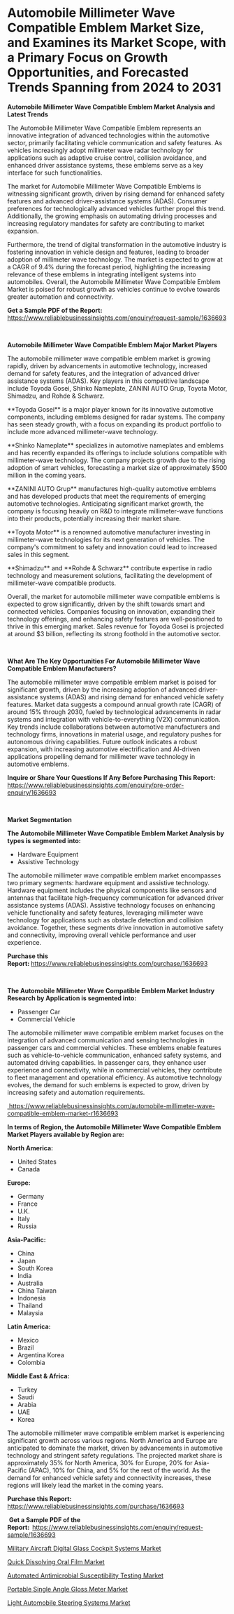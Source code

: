 <p><h1>Automobile Millimeter Wave Compatible Emblem Market Size, and Examines its Market Scope, with a Primary Focus on Growth Opportunities, and Forecasted Trends Spanning from 2024 to 2031</h1></p><p><strong>Automobile Millimeter Wave Compatible Emblem Market Analysis and Latest Trends</strong></p>
<p><p>The Automobile Millimeter Wave Compatible Emblem represents an innovative integration of advanced technologies within the automotive sector, primarily facilitating vehicle communication and safety features. As vehicles increasingly adopt millimeter wave radar technology for applications such as adaptive cruise control, collision avoidance, and enhanced driver assistance systems, these emblems serve as a key interface for such functionalities.</p><p>The market for Automobile Millimeter Wave Compatible Emblems is witnessing significant growth, driven by rising demand for enhanced safety features and advanced driver-assistance systems (ADAS). Consumer preferences for technologically advanced vehicles further propel this trend. Additionally, the growing emphasis on automating driving processes and increasing regulatory mandates for safety are contributing to market expansion.</p><p>Furthermore, the trend of digital transformation in the automotive industry is fostering innovation in vehicle design and features, leading to broader adoption of millimeter wave technology. The market is expected to grow at a CAGR of 9.4% during the forecast period, highlighting the increasing relevance of these emblems in integrating intelligent systems into automobiles. Overall, the Automobile Millimeter Wave Compatible Emblem Market is poised for robust growth as vehicles continue to evolve towards greater automation and connectivity.</p></p>
<p><strong>Get a Sample PDF of the Report:&nbsp;</strong> <a href="https://www.reliablebusinessinsights.com/enquiry/request-sample/1636693?utm_campaign=1877&utm_medium=2&utm_source=Github&utm_content=ia&utm_term=07122024&utm_id=automobile-millimeter-wave-compatible-emblem">https://www.reliablebusinessinsights.com/enquiry/request-sample/1636693</a></p>
<p>&nbsp;</p>
<p><strong>Automobile Millimeter Wave Compatible Emblem Major Market Players</strong></p>
<p><p>The automobile millimeter wave compatible emblem market is growing rapidly, driven by advancements in automotive technology, increased demand for safety features, and the integration of advanced driver assistance systems (ADAS). Key players in this competitive landscape include Toyoda Gosei, Shinko Nameplate, ZANINI AUTO Grup, Toyota Motor, Shimadzu, and Rohde & Schwarz.</p><p>**Toyoda Gosei** is a major player known for its innovative automotive components, including emblems designed for radar systems. The company has seen steady growth, with a focus on expanding its product portfolio to include more advanced millimeter-wave technology.</p><p>**Shinko Nameplate** specializes in automotive nameplates and emblems and has recently expanded its offerings to include solutions compatible with millimeter-wave technology. The company projects growth due to the rising adoption of smart vehicles, forecasting a market size of approximately $500 million in the coming years.</p><p>**ZANINI AUTO Grup** manufactures high-quality automotive emblems and has developed products that meet the requirements of emerging automotive technologies. Anticipating significant market growth, the company is focusing heavily on R&D to integrate millimeter-wave functions into their products, potentially increasing their market share.</p><p>**Toyota Motor** is a renowned automotive manufacturer investing in millimeter-wave technologies for its next generation of vehicles. The company's commitment to safety and innovation could lead to increased sales in this segment.</p><p>**Shimadzu** and **Rohde & Schwarz** contribute expertise in radio technology and measurement solutions, facilitating the development of millimeter-wave compatible products.</p><p>Overall, the market for automobile millimeter wave compatible emblems is expected to grow significantly, driven by the shift towards smart and connected vehicles. Companies focusing on innovation, expanding their technology offerings, and enhancing safety features are well-positioned to thrive in this emerging market. Sales revenue for Toyoda Gosei is projected at around $3 billion, reflecting its strong foothold in the automotive sector.</p></p>
<p>&nbsp;</p>
<p><strong>What Are The Key Opportunities For Automobile Millimeter Wave Compatible Emblem Manufacturers?</strong></p>
<p><p>The automobile millimeter wave compatible emblem market is poised for significant growth, driven by the increasing adoption of advanced driver-assistance systems (ADAS) and rising demand for enhanced vehicle safety features. Market data suggests a compound annual growth rate (CAGR) of around 15% through 2030, fueled by technological advancements in radar systems and integration with vehicle-to-everything (V2X) communication. Key trends include collaborations between automotive manufacturers and technology firms, innovations in material usage, and regulatory pushes for autonomous driving capabilities. Future outlook indicates a robust expansion, with increasing automotive electrification and AI-driven applications propelling demand for millimeter wave technology in automotive emblems.</p></p>
<p><strong>Inquire or Share Your Questions If Any Before Purchasing This Report:</strong> <a href="https://www.reliablebusinessinsights.com/enquiry/pre-order-enquiry/1636693?utm_campaign=1877&utm_medium=2&utm_source=Github&utm_content=ia&utm_term=07122024&utm_id=automobile-millimeter-wave-compatible-emblem">https://www.reliablebusinessinsights.com/enquiry/pre-order-enquiry/1636693</a></p>
<p>&nbsp;</p>
<p><strong>Market Segmentation</strong></p>
<p><strong>The Automobile Millimeter Wave Compatible Emblem Market Analysis by types is segmented into:</strong></p>
<p><ul><li>Hardware Equipment</li><li>Assistive Technology</li></ul></p>
<p><p>The automobile millimeter wave compatible emblem market encompasses two primary segments: hardware equipment and assistive technology. Hardware equipment includes the physical components like sensors and antennas that facilitate high-frequency communication for advanced driver assistance systems (ADAS). Assistive technology focuses on enhancing vehicle functionality and safety features, leveraging millimeter wave technology for applications such as obstacle detection and collision avoidance. Together, these segments drive innovation in automotive safety and connectivity, improving overall vehicle performance and user experience.</p></p>
<p><strong>Purchase this Report:&nbsp;</strong><a href="https://www.reliablebusinessinsights.com/purchase/1636693?utm_campaign=1877&utm_medium=2&utm_source=Github&utm_content=ia&utm_term=07122024&utm_id=automobile-millimeter-wave-compatible-emblem">https://www.reliablebusinessinsights.com/purchase/1636693</a></p>
<p>&nbsp;</p>
<p><strong>The Automobile Millimeter Wave Compatible Emblem Market Industry Research by Application is segmented into:</strong></p>
<p><ul><li>Passenger Car</li><li>Commercial Vehicle</li></ul></p>
<p><p>The automobile millimeter wave compatible emblem market focuses on the integration of advanced communication and sensing technologies in passenger cars and commercial vehicles. These emblems enable features such as vehicle-to-vehicle communication, enhanced safety systems, and automated driving capabilities. In passenger cars, they enhance user experience and connectivity, while in commercial vehicles, they contribute to fleet management and operational efficiency. As automotive technology evolves, the demand for such emblems is expected to grow, driven by increasing safety and automation requirements.</p></p>
<p><a href="https://www.reliablebusinessinsights.com/automobile-millimeter-wave-compatible-emblem-market-r1636693?utm_campaign=1877&utm_medium=2&utm_source=Github&utm_content=ia&utm_term=07122024&utm_id=automobile-millimeter-wave-compatible-emblem">&nbsp;https://www.reliablebusinessinsights.com/automobile-millimeter-wave-compatible-emblem-market-r1636693</a></p>
<p><strong>In terms of Region, the Automobile Millimeter Wave Compatible Emblem Market Players available by Region are:</strong></p>
<p>
    <p> <strong> North America: </strong>
        <ul>
            <li>United States</li>
            <li>Canada</li>
        </ul>
        </p> 
    <p> <strong> Europe: </strong>
        <ul>
            <li>Germany</li>
            <li>France</li>
            <li>U.K.</li>
            <li>Italy</li>
            <li>Russia</li>
        </ul>
        </p> 
    <p> <strong> Asia-Pacific: </strong>
        <ul>
            <li>China</li>
            <li>Japan</li>
            <li>South Korea</li>
            <li>India</li>
            <li>Australia</li>
            <li>China Taiwan</li>
            <li>Indonesia</li>
            <li>Thailand</li>
            <li>Malaysia</li>
        </ul>
        </p> 
    <p> <strong> Latin America: </strong>
        <ul>
            <li>Mexico</li>
            <li>Brazil</li>
            <li>Argentina Korea</li>
            <li>Colombia</li>
        </ul>
        </p> 
    <p> <strong> Middle East & Africa: </strong>
        <ul>
            <li>Turkey</li>
            <li>Saudi</li>
            <li>Arabia</li>
            <li>UAE</li>
            <li>Korea</li>
        </ul>
    </p>
    </p>
<p><p>The automobile millimeter wave compatible emblem market is experiencing significant growth across various regions. North America and Europe are anticipated to dominate the market, driven by advancements in automotive technology and stringent safety regulations. The projected market share is approximately 35% for North America, 30% for Europe, 20% for Asia-Pacific (APAC), 10% for China, and 5% for the rest of the world. As the demand for enhanced vehicle safety and connectivity increases, these regions will likely lead the market in the coming years.</p></p>
<p><strong>Purchase this Report: </strong><a href="https://www.reliablebusinessinsights.com/purchase/1636693?utm_campaign=1877&utm_medium=2&utm_source=Github&utm_content=ia&utm_term=07122024&utm_id=automobile-millimeter-wave-compatible-emblem">https://www.reliablebusinessinsights.com/purchase/1636693</a></p>
<p>&nbsp;<strong>Get a Sample PDF of the Report:&nbsp;&nbsp;</strong><a href="https://www.reliablebusinessinsights.com/enquiry/request-sample/1636693?utm_campaign=1877&utm_medium=2&utm_source=Github&utm_content=ia&utm_term=07122024&utm_id=automobile-millimeter-wave-compatible-emblem">https://www.reliablebusinessinsights.com/enquiry/request-sample/1636693</a></p>
<p><strong></strong></p>
<p><p><a href="https://www.linkedin.com/pulse/futur-trend-quest-sl8ue?utm_campaign=1877&utm_medium=2&utm_source=Github&utm_content=ia&utm_term=07122024&utm_id=automobile-millimeter-wave-compatible-emblem">Military Aircraft Digital Glass Cockpit Systems Market</a></p><p><a href="https://issuu.com/reportprime-2/docs/quick-dissolving-oral-film-market-size-2030.pptx?utm_campaign=1877&utm_medium=2&utm_source=Github&utm_content=ia&utm_term=07122024&utm_id=automobile-millimeter-wave-compatible-emblem">Quick Dissolving Oral Film Market</a></p><p><a href="https://www.linkedin.com/pulse/futur-trend-quest-sl8ue?utm_campaign=1877&utm_medium=2&utm_source=Github&utm_content=ia&utm_term=07122024&utm_id=automobile-millimeter-wave-compatible-emblem">Automated Antimicrobial Susceptibility Testing Market</a></p><p><a href="https://issuu.com/reportprime-2/docs/portable-single-angle-gloss-meter-market-size-2030?utm_campaign=1877&utm_medium=2&utm_source=Github&utm_content=ia&utm_term=07122024&utm_id=automobile-millimeter-wave-compatible-emblem">Portable Single Angle Gloss Meter Market</a></p><p><a href="https://github.com/delindacallegari68/Market-Research-Report-List-1/blob/main/light-automobile-steering-systems-market.md?utm_campaign=1877&utm_medium=2&utm_source=Github&utm_content=ia&utm_term=07122024&utm_id=automobile-millimeter-wave-compatible-emblem">Light Automobile Steering Systems Market</a></p></p>